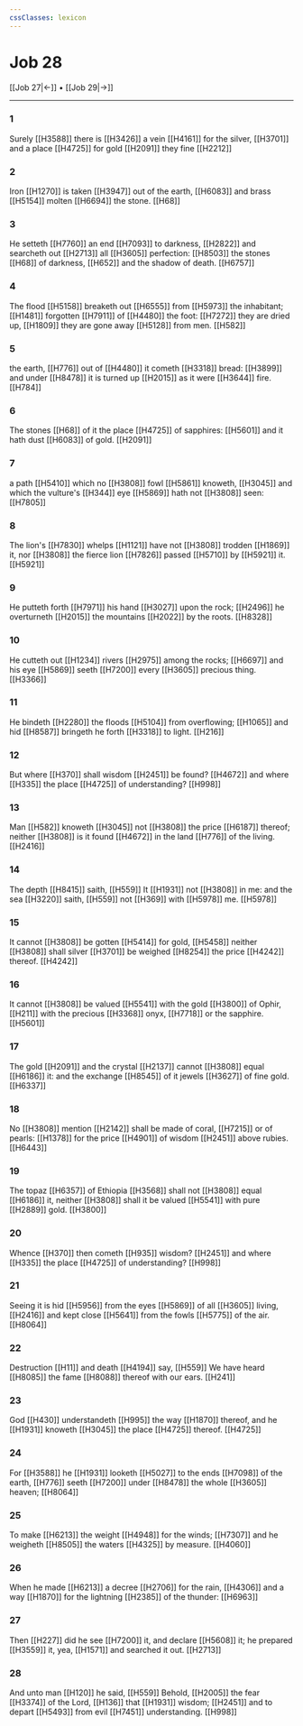 ```yaml
---
cssClasses: lexicon
---
```

# Job 28

[[Job 27|←]] • [[Job 29|→]]

---

### 1
Surely [[H3588]] there is [[H3426]] a vein [[H4161]] for the silver, [[H3701]] and a place [[H4725]] for gold [[H2091]] they fine [[H2212]]

### 2
Iron [[H1270]] is taken [[H3947]] out of the earth, [[H6083]] and brass [[H5154]] molten [[H6694]] the stone. [[H68]]

### 3
He setteth [[H7760]] an end [[H7093]] to darkness, [[H2822]] and searcheth out [[H2713]] all [[H3605]] perfection: [[H8503]] the stones [[H68]] of darkness, [[H652]] and the shadow of death. [[H6757]]

### 4
The flood [[H5158]] breaketh out [[H6555]] from [[H5973]] the inhabitant; [[H1481]] forgotten [[H7911]] of [[H4480]] the foot: [[H7272]] they are dried up, [[H1809]] they are gone away [[H5128]] from men. [[H582]]

### 5
the earth, [[H776]] out of [[H4480]] it cometh [[H3318]] bread: [[H3899]] and under [[H8478]] it is turned up [[H2015]] as it were [[H3644]] fire. [[H784]]

### 6
The stones [[H68]] of it the place [[H4725]] of sapphires: [[H5601]] and it hath dust [[H6083]] of gold. [[H2091]]

### 7
a path [[H5410]] which no [[H3808]] fowl [[H5861]] knoweth, [[H3045]] and which the vulture's [[H344]] eye [[H5869]] hath not [[H3808]] seen: [[H7805]]

### 8
The lion's [[H7830]] whelps [[H1121]] have not [[H3808]] trodden [[H1869]] it, nor [[H3808]] the fierce lion [[H7826]] passed [[H5710]] by [[H5921]] it. [[H5921]]

### 9
He putteth forth [[H7971]] his hand [[H3027]] upon the rock; [[H2496]] he overturneth [[H2015]] the mountains [[H2022]] by the roots. [[H8328]]

### 10
He cutteth out [[H1234]] rivers [[H2975]] among the rocks; [[H6697]] and his eye [[H5869]] seeth [[H7200]] every [[H3605]] precious thing. [[H3366]]

### 11
He bindeth [[H2280]] the floods [[H5104]] from overflowing; [[H1065]] and hid [[H8587]] bringeth he forth [[H3318]] to light. [[H216]]

### 12
But where [[H370]] shall wisdom [[H2451]] be found? [[H4672]] and where [[H335]] the place [[H4725]] of understanding? [[H998]]

### 13
Man [[H582]] knoweth [[H3045]] not [[H3808]] the price [[H6187]] thereof; neither [[H3808]] is it found [[H4672]] in the land [[H776]] of the living. [[H2416]]

### 14
The depth [[H8415]] saith, [[H559]] It [[H1931]] not [[H3808]] in me: and the sea [[H3220]] saith, [[H559]] not [[H369]] with [[H5978]] me. [[H5978]]

### 15
It cannot [[H3808]] be gotten [[H5414]] for gold, [[H5458]] neither [[H3808]] shall silver [[H3701]] be weighed [[H8254]] the price [[H4242]] thereof. [[H4242]]

### 16
It cannot [[H3808]] be valued [[H5541]] with the gold [[H3800]] of Ophir, [[H211]] with the precious [[H3368]] onyx, [[H7718]] or the sapphire. [[H5601]]

### 17
The gold [[H2091]] and the crystal [[H2137]] cannot [[H3808]] equal [[H6186]] it: and the exchange [[H8545]] of it jewels [[H3627]] of fine gold. [[H6337]]

### 18
No [[H3808]] mention [[H2142]] shall be made of coral, [[H7215]] or of pearls: [[H1378]] for the price [[H4901]] of wisdom [[H2451]] above rubies. [[H6443]]

### 19
The topaz [[H6357]] of Ethiopia [[H3568]] shall not [[H3808]] equal [[H6186]] it, neither [[H3808]] shall it be valued [[H5541]] with pure [[H2889]] gold. [[H3800]]

### 20
Whence [[H370]] then cometh [[H935]] wisdom? [[H2451]] and where [[H335]] the place [[H4725]] of understanding? [[H998]]

### 21
Seeing it is hid [[H5956]] from the eyes [[H5869]] of all [[H3605]] living, [[H2416]] and kept close [[H5641]] from the fowls [[H5775]] of the air. [[H8064]]

### 22
Destruction [[H11]] and death [[H4194]] say, [[H559]] We have heard [[H8085]] the fame [[H8088]] thereof with our ears. [[H241]]

### 23
God [[H430]] understandeth [[H995]] the way [[H1870]] thereof, and he [[H1931]] knoweth [[H3045]] the place [[H4725]] thereof. [[H4725]]

### 24
For [[H3588]] he [[H1931]] looketh [[H5027]] to the ends [[H7098]] of the earth, [[H776]] seeth [[H7200]] under [[H8478]] the whole [[H3605]] heaven; [[H8064]]

### 25
To make [[H6213]] the weight [[H4948]] for the winds; [[H7307]] and he weigheth [[H8505]] the waters [[H4325]] by measure. [[H4060]]

### 26
When he made [[H6213]] a decree [[H2706]] for the rain, [[H4306]] and a way [[H1870]] for the lightning [[H2385]] of the thunder: [[H6963]]

### 27
Then [[H227]] did he see [[H7200]] it, and declare [[H5608]] it; he prepared [[H3559]] it, yea, [[H1571]] and searched it out. [[H2713]]

### 28
And unto man [[H120]] he said, [[H559]] Behold, [[H2005]] the fear [[H3374]] of the Lord, [[H136]] that [[H1931]] wisdom; [[H2451]] and to depart [[H5493]] from evil [[H7451]] understanding. [[H998]]